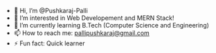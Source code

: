 - 👋 Hi, I’m @Pushkaraj-Palli
- 👀 I’m interested in Web Developement and MERN Stack!
- 🌱 I’m currently learning B.Tech (Computer Science and Engineering)
- 📫 How to reach me: pallipushkaraj@gmail.com
- ⚡ Fun fact: Quick learner

<!---
Pushkaraj-Palli/Pushkaraj-Palli is a ✨ special ✨ repository because its `README.md` (this file) appears on your GitHub profile.
You can click the Preview link to take a look at your changes.
--->
